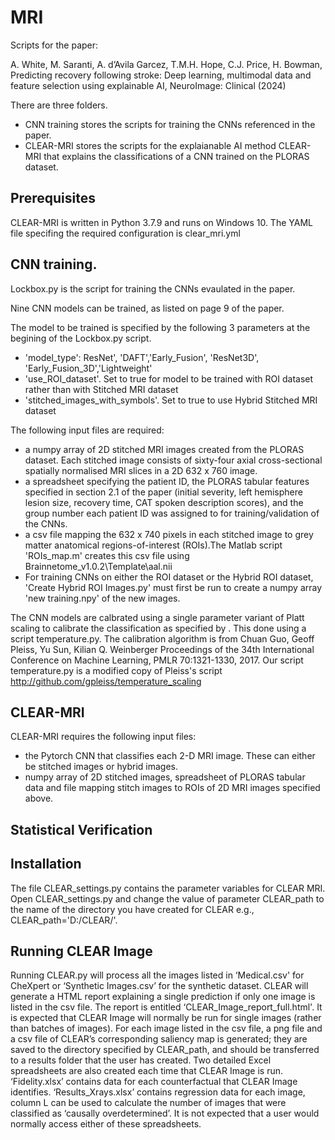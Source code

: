 # MRI
Scripts for the paper:

A. White, M. Saranti, A. d’Avila Garcez, T.M.H. Hope, C.J. Price, H. Bowman,
Predicting recovery following stroke: Deep learning, multimodal data and feature selection using explainable AI,
NeuroImage: Clinical (2024)

There are three folders. 

* CNN training stores the scripts for training the CNNs referenced in the paper.
* CLEAR-MRI stores the scripts for the explaianable AI method CLEAR-MRI that explains the classifications of a CNN trained on the PLORAS dataset. 


## Prerequisites 
CLEAR-MRI is written in Python 3.7.9 and runs on Windows 10. The YAML file specifing the required configuration is clear_mri.yml

## CNN training.

Lockbox.py is the script for training the CNNs evaulated in the paper.

Nine CNN models can be trained, as listed on page 9 of the paper.

The model to be trained is specified by the following 3 parameters at the begining of the Lockbox.py script.
* 'model_type': ResNet', 'DAFT','Early_Fusion', 'ResNet3D', 'Early_Fusion_3D','Lightweight'
* 'use_ROI_dataset'. Set to true for model to be trained with ROI dataset rather than with Stitched MRI dataset
* 'stitched_images_with_symbols'. Set to true to use Hybrid Stitched MRI dataset

The following input files are required:

*  a numpy array of 2D stitched MRI images created from the PLORAS dataset.  Each stitched image consists of sixty-four axial cross-sectional spatially normalised MRI slices in a 2D 632 x 760 image.
*  a spreadsheet specifying the patient ID, the  PLORAS tabular features specified in section 2.1 of the paper (initial severity, left hemisphere lesion size, recovery time, CAT spoken description scores), and the group number each patient ID was assigned to for training/validation of the CNNs.
*  a csv file mapping the 632 x 740 pixels in each stitched image to grey matter anatomical regions-of-interest (ROIs).The Matlab script 'ROIs_map.m' creates this csv file using Brainnetome_v1.0.2\Template\aal.nii
* For training CNNs on either the ROI dataset or the Hybrid ROI dataset, 'Create Hybrid ROI Images.py' must first be run to create a numpy array 'new training.npy' of the new images.

The CNN models are calbrated using a single parameter variant of Platt scaling to calibrate the classification as specified by . This done using a script temperature.py. The calibration algorithm is from Chuan Guo, Geoff Pleiss, Yu Sun, Kilian Q. Weinberger Proceedings of the 34th International Conference on Machine Learning, PMLR 70:1321-1330, 2017. Our script temperature.py is a modified copy of Pleiss's script http://github.com/gpleiss/temperature_scaling


## CLEAR-MRI
CLEAR-MRI requires the following input files:
*  the Pytorch CNN that classifies each 2-D MRI image. These can either be stitched images or hybrid images.
*  numpy array of 2D stitched images, spreadsheet of PLORAS tabular data and file mapping stitch images to ROIs of 2D MRI images specified above.  

##  Statistical Verification


## Installation 
The file CLEAR_settings.py contains the parameter variables for CLEAR MRI. Open CLEAR_settings.py and change the value of parameter CLEAR_path to the name of the directory you have created for CLEAR e.g., CLEAR_path='D:/CLEAR/'. 
## Running CLEAR Image 
Running CLEAR.py will process all the images listed in ‘Medical.csv' for CheXpert or ‘Synthetic Images.csv’ for the synthetic dataset. CLEAR will generate a HTML report explaining a single prediction if only one image is listed in the csv file. The report is entitled ‘CLEAR_Image_report_full.html'. It is expected that CLEAR Image will normally be run for single images (rather than batches of images). For each image listed in the csv file, a png file and a csv file of CLEAR’s corresponding saliency map is generated; they are saved to the directory specified by CLEAR_path, and should be transferred to a results folder that the user has created. 
Two detailed Excel spreadsheets are also created each time that CLEAR Image is run. ‘Fidelity.xlsx’ contains data for each counterfactual that CLEAR Image identifies. ‘Results_Xrays.xlsx’ contains regression data for each image, column L can be used to calculate the number of images that were classified as ‘causally overdetermined’. It is not expected that a user would normally access either of these spreadsheets. 


